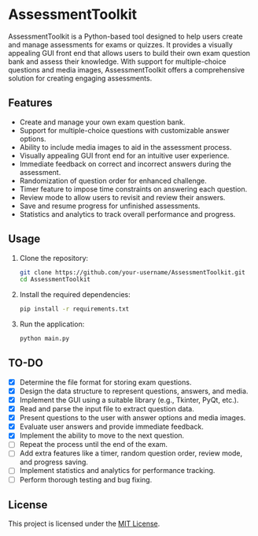 # AssessmentToolkit

AssessmentToolkit is a Python-based tool designed to help users create and manage assessments for exams or quizzes. It provides a visually appealing GUI front end that allows users to build their own exam question bank and assess their knowledge. With support for multiple-choice questions and media images, AssessmentToolkit offers a comprehensive solution for creating engaging assessments.

## Features

- Create and manage your own exam question bank.
- Support for multiple-choice questions with customizable answer options.
- Ability to include media images to aid in the assessment process.
- Visually appealing GUI front end for an intuitive user experience.
- Immediate feedback on correct and incorrect answers during the assessment.
- Randomization of question order for enhanced challenge.
- Timer feature to impose time constraints on answering each question.
- Review mode to allow users to revisit and review their answers.
- Save and resume progress for unfinished assessments.
- Statistics and analytics to track overall performance and progress.

## Usage

1. Clone the repository:
   ```bash
   git clone https://github.com/your-username/AssessmentToolkit.git
   cd AssessmentToolkit
2. Install the required dependencies:
   ```bash
   pip install -r requirements.txt
3. Run the application:
   ```bash
   python main.py

## TO-DO

- [X] Determine the file format for storing exam questions.
- [X] Design the data structure to represent questions, answers, and media.
- [X] Implement the GUI using a suitable library (e.g., Tkinter, PyQt, etc.).
- [X] Read and parse the input file to extract question data.
- [X] Present questions to the user with answer options and media images.
- [X] Evaluate user answers and provide immediate feedback.
- [X] Implement the ability to move to the next question.
- [ ] Repeat the process until the end of the exam.
- [ ] Add extra features like a timer, random question order, review mode, and progress saving.
- [ ] Implement statistics and analytics for performance tracking.
- [ ] Perform thorough testing and bug fixing.

## License

This project is licensed under the [MIT License](LICENSE).